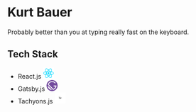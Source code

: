 # Kurt Bauer

Probably better than you at typing really fast on the keyboard.

## Tech Stack
- React.js <img src="src/assets/logos/React.js_logo-512.png" height="25px" width="25px" />
- Gatsby.js <img src="src/assets/logos/gatsby-logo.png" height="25px" width="25px" />
- Tachyons.js <img src="src/assets/logos/tachyonsLogo.jpg" height="25px" width="25px" />